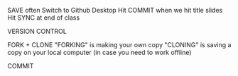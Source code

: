 SAVE often
Switch to Github Desktop
Hit COMMIT when we hit title slides
Hit SYNC at end of class

VERSION CONTROL

FORK + CLONE
    "FORKING" is making your own copy
    "CLONING" is saving a copy on your local computer (in case you need to work offline)

COMMIT